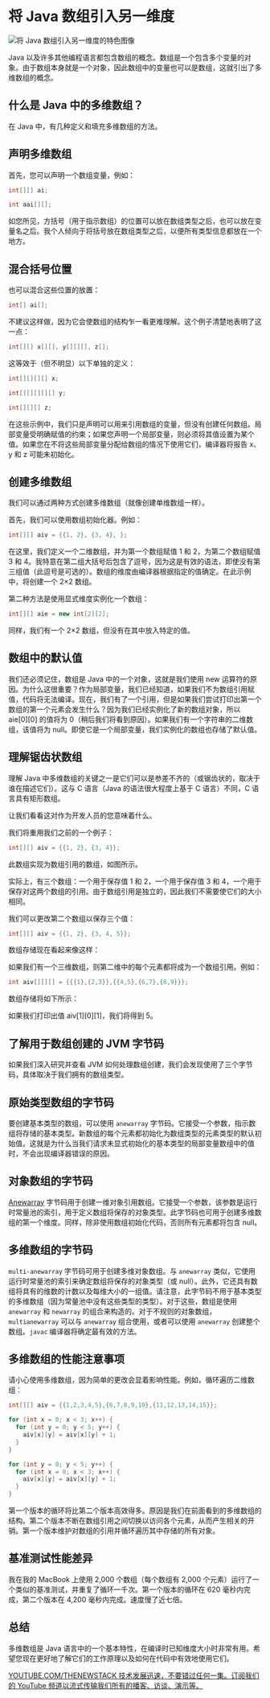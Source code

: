 # 将 Java 数组引入另一维度

![将 Java 数组引入另一维度的特色图像](https://cdn.thenewstack.io/media/2025/04/65946d37-shine-1200800_1280-1024x682.jpg)

Java 以及许多其他编程语言都包含数组的概念。数组是一个包含多个变量的对象。由于数组本身就是一个对象，因此数组中的变量也可以是数组，这就引出了多维数组的概念。

## 什么是 Java 中的多维数组？

在 Java 中，有几种定义和填充多维数组的方法。

## 声明多维数组

首先，您可以声明一个数组变量，例如：

```java
int[][] ai;

int aai[][];
```

如您所见，方括号（用于指示数组）的位置可以放在数组类型之后，也可以放在变量名之后。我个人倾向于将括号放在数组类型之后，以便所有类型信息都放在一个地方。

## 混合括号位置

也可以混合这些位置的放置：

```java
int[] ai[];
```

不建议这样做，因为它会使数组的结构乍一看更难理解。这个例子清楚地表明了这一点：

```java
int[][] x[][], y[][][], z[];
```

这等效于（但不明显）以下单独的定义：

```java
int[][][][] x;

int[][][][][] y;

int[][][] z;
```

在这些示例中，我们只是声明可以用来引用数组的变量，但没有创建任何数组。局部变量受明确赋值的约束；如果您声明一个局部变量，则必须将其值设置为某个值。如果您在不将这些局部变量分配给数组的情况下使用它们，编译器将报告 x、y 和 z 可能未初始化。

## 创建多维数组

我们可以通过两种方式创建多维数组（就像创建单维数组一样）。

首先，我们可以使用数组初始化器。例如：

```java
int[][] aiv = {{1, 2}, {3, 4}, };
```

在这里，我们定义一个二维数组，并为第一个数组赋值 1 和 2，为第二个数组赋值 3 和 4。我特意在第二组大括号后包含了逗号，因为这是有效的语法，即使没有第三组值（此逗号是可选的）。数组的维度由编译器根据指定的值确定。在此示例中，将创建一个 2×2 数组。

第二种方法是使用显式维度实例化一个数组：

```java
int[][] aie = new int[2][2];
```

同样，我们有一个 2×2 数组，但没有在其中放入特定的值。

## 数组中的默认值

我们还必须记住，数组是 Java 中的一个对象，这就是我们使用 new 运算符的原因。为什么这很重要？作为局部变量，我们已经知道，如果我们不为数组引用赋值，代码将无法编译。现在，我们有了一个引用，但是如果我们尝试打印出第一个数组的第一个元素会发生什么？因为我们已经实例化了新的数组对象，所以 aie[0][0] 的值将为 0（稍后我们将看到原因）。如果我们有一个字符串的二维数组，该值将为 null。即使它是一个局部变量，我们实例化的数组也存储了默认值。

## 理解锯齿状数组

理解 Java 中多维数组的关键之一是它们可以是参差不齐的（或锯齿状的，取决于谁在描述它们）。这与 C 语言（Java 的语法很大程度上基于 C 语言）不同，C 语言具有矩形数组。

让我们看看这对作为开发人员的您意味着什么。

我们将重用我们之前的一个例子：

```java
int[][] aiv = {{1, 2}, {3, 4}};
```

此数组实现为数组引用的数组，如图所示。

实际上，有三个数组：一个用于保存值 1 和 2，一个用于保存值 3 和 4，一个用于保存对这两个数组的引用。由于数组引用是独立的，因此我们不需要使它们的大小相同。

我们可以更改第二个数组以保存三个值：

```java
int[][] aiv = {{1, 2}, {3, 4, 5}};
```

数组存储现在看起来像这样：

如果我们有一个三维数组，则第二维中的每个元素都将成为一个数组引用。例如：

```java
int aiv[][][] = {{{1},{2,3}},{{4,5},{6,7},{8,9}}};
```

数组存储将如下所示：

如果我们打印出值 aiv[1][0][1]，我们将得到 5。

## 了解用于数组创建的 JVM 字节码

如果我们深入研究并查看 JVM 如何处理数组创建，我们会发现使用了三个字节码，具体取决于我们拥有的数组类型。

## 原始类型数组的字节码
要创建基本类型的数组，可以使用 `anewarray` 字节码。它接受一个参数，指示数组将存储的基本类型。新数组的每个元素都初始化为数组类型的元素类型的默认初始值。这就是为什么当我们请求未显式初始化的基本类型的局部变量数组中的值时，不会出现编译器错误的原因。

## 对象数组的字节码

[Anewarray](https://asmsupport.github.io/jvmref/ref-anewarray.html) 字节码用于创建一维对象引用数组。它接受一个参数，该参数是运行时常量池的索引，用于定义数组将保存的对象类型。此字节码也可用于创建多维数组的第一个维度。同样，除非使用数组初始化代码，否则所有元素都将包含 null。

## 多维数组的字节码

`multi-anewarray` 字节码可用于创建多维对象数组。与 `anewarray` 类似，它使用运行时常量池的索引来确定数组将保存的对象类型（或 null）。此外，它还具有数组将具有的维数的计数以及每维大小的一组值。请注意，此字节码不用于基本类型的多维数组（因为常量池中没有这些类型的类型）。对于这些，数组是使用 `anewarray` 和 `newarray` 的组合来构造的。对于不规则的对象数组，`multianewarray` 可以与 `anewarray` 组合使用，或者可以使用 `anewarray` 创建整个数组。`javac` 编译器将确定最有效的方法。

## 多维数组的性能注意事项

请小心使用多维数组，因为简单的更改会显着影响性能。例如，循环遍历二维数组：

```java
int[][] aiv = {{1,2,3,4,5},{6,7,8,9,10},{11,12,13,14,15}};

for (int x = 0; x < 3; x++) {
  for (int y = 0; y < 5; y++) {
    aiv[x][y] = aiv[x][y] + 1;
  }
}

for (int y = 0; y < 5; y++) {
  for (int x = 0; x < 3; x++) {
    aiv[x][y] = aiv[x][y] + 1;
  }
}
```

第一个版本的循环将比第二个版本高效得多。原因是我们在前面看到的多维数组的结构。第二个版本不断在数组引用之间切换以访问各个元素，从而产生相关的开销。第一个版本维护对数组的引用并循环遍历其中存储的所有对象。

## 基准测试性能差异

我在我的 MacBook 上使用 2,000 个数组（每个数组有 2,000 个元素）运行了一个类似的基准测试，并重复了循环一千次。第一个版本的循环在 620 毫秒内完成，第二个版本在 4,200 毫秒内完成。速度慢了近七倍。

## 总结

多维数组是 Java 语言中的一个基本特性，在编译时已知维度大小时非常有用。希望您现在更好地了解它们的工作原理以及如何在代码中有效地使用它们。

[
YOUTUBE.COM/THENEWSTACK
技术发展迅速，不要错过任何一集。订阅我们的 YouTube
频道以流式传输我们所有的播客、访谈、演示等。
](https://youtube.com/thenewstack?sub_confirmation=1)